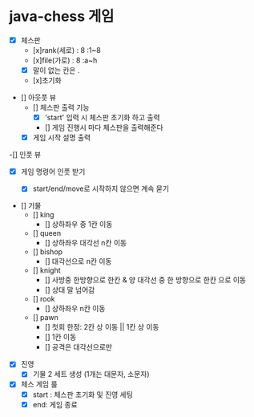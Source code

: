 # java-chess 게임

- [x] 체스판
    - [x]rank(세로) : 8 :1~8
    - [x]file(가로) : 8 :a~h
    - [x] 말이 없는 칸은 .
  - [x]초기화

- [] 아웃풋 뷰
    - [] 체스판 출력 기능
      - [x] 'start' 입력 시 체스판 초기화 하고 출력 
      - [] 게임 진행시 마다 체스판을 출력해준다
  - [x] 게임 시작 설명 출력
    
-[] 인풋 뷰
  - [x] 게임 명령어 인풋 받기
    - [x] start/end/move로 시작하지 않으면 계속 묻기
    
  
- [] 기물 
  - [] king
     - [] 상하좌우 중 1칸 이동  
  - [] queen
    - [] 상하좌우 대각선 n칸 이동
  - [] bishop
     - [] 대각선으로 n칸 이동
  - [] knight
    - [] 사방중 한방향으로 한칸 & 양 대각선 중 한 방향으로 한칸 으로 이동
    - [] 상대 말 넘어감
  - [] rook
      - [] 상하좌우 n칸 이동
  - [] pawn
    - [] 첫회 한정: 2칸 상 이동 || 1칸 상 이동
    - [] 1칸 이동
    - [] 공격은 대각선으로만
  
- [x] 진영
  - [x] 기물 2 세트 생성 (1개는 대문자, 소문자)
  
- [x] 체스 게임 룰
  - [x] start : 체스판 초기화 및 진영 세팅
  - [x] end: 게임 종료